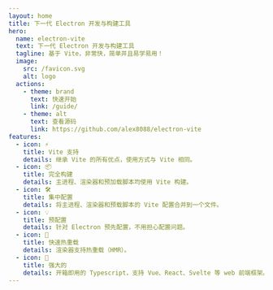 ```yaml
---
layout: home
title: 下一代 Electron 开发与构建工具
hero:
  name: electron-vite
  text: 下一代 Electron 开发与构建工具
  tagline: 基于 Vite，非常快，简单并且易学易用！
  image:
    src: /favicon.svg
    alt: logo
  actions:
    - theme: brand
      text: 快速开始
      link: /guide/
    - theme: alt
      text: 查看源码
      link: https://github.com/alex8088/electron-vite
features:
  - icon: ⚡
    title: Vite 支持
    details: 继承 Vite 的所有优点，使用方式与 Vite 相同。
  - icon: 📦
    title: 完全构建
    details: 主进程、渲染器和预加载脚本均使用 Vite 构建。
  - icon: 🛠
    title: 集中配置
    details: 将主进程、渲染器和预载脚本的 Vite 配置合并到一个文件。
  - icon: 💡
    title: 预配置
    details: 针对 Electron 预先配置，不用担心配置问题。
  - icon: 🚀
    title: 快速热重载
    details: 渲染器支持热重载（HMR）。
  - icon: 🔋
    title: 强大的
    details: 开箱即用的 Typescript，支持 Vue、React、Svelte 等 web 前端框架。
---
```

